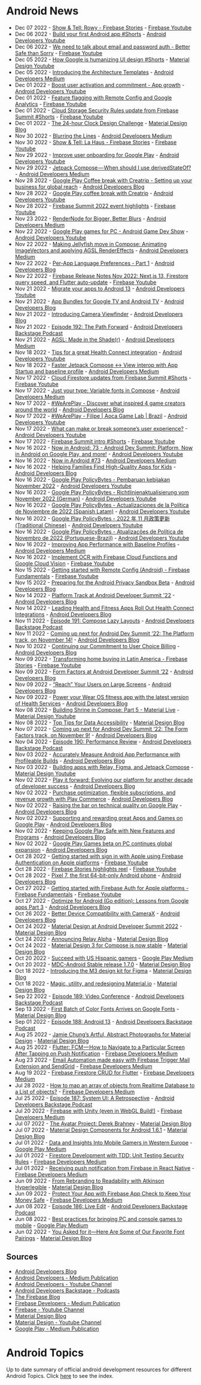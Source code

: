 # Android News

<!-- NEWS:START -->
- Dec 07 2022 - [Show & Tell: Rowy - Firebase Stories](https://www.youtube.com/watch?v=xXZzobTPojs) - [Firebase Youtube](https://www.youtube.com/user/Firebase)
- Dec 06 2022 - [Build your first Android app #Shorts](https://www.youtube.com/watch?v=uCMDPvMpYUY) - [Android Developers Youtube](https://www.youtube.com/c/AndroidDevelopers)
- Dec 06 2022 - [We need to talk about email and password auth - Better Safe than Sorry](https://www.youtube.com/watch?v=9_qInRTrYs0) - [Firebase Youtube](https://www.youtube.com/user/Firebase)
- Dec 05 2022 - [How Google is humanizing UI design #Shorts](https://www.youtube.com/watch?v=rJRc07ntBOg) - [Material Design Youtube](https://www.youtube.com/c/MaterialDesign)
- Dec 05 2022 - [Introducing the Architecture Templates](https://medium.com/androiddevelopers/introducing-the-architecture-templates-3151323e4e34?source=rss----95b274b437c2---4) - [Android Developers Medium](https://medium.com/androiddevelopers)
- Dec 01 2022 - [Boost user activation and commitment - App growth](https://www.youtube.com/watch?v=Xvjxr0lkcjE) - [Android Developers Youtube](https://www.youtube.com/c/AndroidDevelopers)
- Dec 01 2022 - [Feature flagging with Remote Config and Google Analytics](https://www.youtube.com/watch?v=23T9SGLcDsM) - [Firebase Youtube](https://www.youtube.com/user/Firebase)
- Dec 01 2022 - [Cloud Storage Security Rules update from Firebase Summit #Shorts](https://www.youtube.com/watch?v=pNtQ0-DxwCw) - [Firebase Youtube](https://www.youtube.com/user/Firebase)
- Dec 01 2022 - [The 24-hour Clock Design Challenge](https://material.io/blog/24-hour-clock-design-research) - [Material Design Blog](https://material.io/blog)
- Nov 30 2022 - [Blurring the Lines](https://medium.com/androiddevelopers/blurring-the-lines-4fd33821b83c?source=rss----95b274b437c2---4) - [Android Developers Medium](https://medium.com/androiddevelopers)
- Nov 30 2022 - [Show & Tell: La Haus - Firebase Stories](https://www.youtube.com/watch?v=SlLiCnQTDi8) - [Firebase Youtube](https://www.youtube.com/user/Firebase)
- Nov 29 2022 - [Improve user onboarding for Google Play](https://www.youtube.com/watch?v=fK5OLEP0DdE) - [Android Developers Youtube](https://www.youtube.com/c/AndroidDevelopers)
- Nov 29 2022 - [Jetpack Compose — When should I use derivedStateOf?](https://medium.com/androiddevelopers/jetpack-compose-when-should-i-use-derivedstateof-63ce7954c11b?source=rss----95b274b437c2---4) - [Android Developers Medium](https://medium.com/androiddevelopers)
- Nov 28 2022 - [Google Play Coffee break with Creatrip - Setting up your business for global reach](http://android-developers.googleblog.com/2022/11/google-play-coffee-break-with-creatrip-setting-up-your-business-for-global-reach.html) - [Android Developers Blog](https://android-developers.googleblog.com/)
- Nov 28 2022 - [Google Play coffee break with Creatrip](https://www.youtube.com/watch?v=0j4eCGLlAj4) - [Android Developers Youtube](https://www.youtube.com/c/AndroidDevelopers)
- Nov 28 2022 - [Firebase Summit 2022 event highlights](https://www.youtube.com/watch?v=9GZaEzBwds0) - [Firebase Youtube](https://www.youtube.com/user/Firebase)
- Nov 23 2022 - [RenderNode for Bigger, Better Blurs](https://medium.com/androiddevelopers/rendernode-for-bigger-better-blurs-ced9f108c7e2?source=rss----95b274b437c2---4) - [Android Developers Medium](https://medium.com/androiddevelopers)
- Nov 22 2022 - [Google Play games for PC - Android Game Dev Show](https://www.youtube.com/watch?v=UIGpF36EnZQ) - [Android Developers Youtube](https://www.youtube.com/c/AndroidDevelopers)
- Nov 22 2022 - [Making Jellyfish move in Compose: Animating ImageVectors and applying AGSL RenderEffects](https://medium.com/androiddevelopers/making-jellyfish-move-in-compose-animating-imagevectors-and-applying-agsl-rendereffects-3666596a8888?source=rss----95b274b437c2---4) - [Android Developers Medium](https://medium.com/androiddevelopers)
- Nov 22 2022 - [Per-App Language Preferences - Part 1](http://android-developers.googleblog.com/2022/11/per-app-language-preferences-part-1.html) - [Android Developers Blog](https://android-developers.googleblog.com/)
- Nov 22 2022 - [Firebase Release Notes Nov 2022: Next.js 13, Firestore query speed, and Flutter auto-update](https://www.youtube.com/watch?v=J0soR73Jbio) - [Firebase Youtube](https://www.youtube.com/user/Firebase)
- Nov 21 2022 - [Migrate your apps to Android 13](https://www.youtube.com/watch?v=wBx3-ZObxY8) - [Android Developers Youtube](https://www.youtube.com/c/AndroidDevelopers)
- Nov 21 2022 - [App Bundles for Google TV and Android TV](http://android-developers.googleblog.com/2022/11/app-bundles-for-google-tv-and-android-tv.html) - [Android Developers Blog](https://android-developers.googleblog.com/)
- Nov 21 2022 - [Introducing Camera Viewfinder](http://android-developers.googleblog.com/2022/11/introducing-camera-viewfinder.html) - [Android Developers Blog](https://android-developers.googleblog.com/)
- Nov 21 2022 - [Episode 192: The Path Forward](http://adbackstage.libsyn.com/episode-192-the-path-forward) - [Android Developers Backstage Podcast](https://adbackstage.libsyn.com/)
- Nov 21 2022 - [AGSL: Made in the Shade(r)](https://medium.com/androiddevelopers/agsl-made-in-the-shade-r-7d06d14fe02a?source=rss----95b274b437c2---4) - [Android Developers Medium](https://medium.com/androiddevelopers)
- Nov 18 2022 - [Tips for a great Health Connect integration](https://www.youtube.com/watch?v=yGAlBTTX9R4) - [Android Developers Youtube](https://www.youtube.com/c/AndroidDevelopers)
- Nov 18 2022 - [Faster Jetpack Compose <-> View interop with App Startup and baseline profile](https://medium.com/androiddevelopers/faster-jetpack-compose-view-interop-with-app-startup-and-baseline-profile-8a615e061d14?source=rss----95b274b437c2---4) - [Android Developers Medium](https://medium.com/androiddevelopers)
- Nov 17 2022 - [Cloud Firestore updates from Firebase Summit #Shorts](https://www.youtube.com/watch?v=ffoa3AOYQGw) - [Firebase Youtube](https://www.youtube.com/user/Firebase)
- Nov 17 2022 - [Just your type: Variable fonts in Compose](https://medium.com/androiddevelopers/just-your-type-variable-fonts-in-compose-5bf63b357994?source=rss----95b274b437c2---4) - [Android Developers Medium](https://medium.com/androiddevelopers)
- Nov 17 2022 - [#WeArePlay - Discover what inspired 4 game creators around the world](http://android-developers.googleblog.com/2022/11/weareplay-discover-what-inspired-4-game-creators-around-the-world.html) - [Android Developers Blog](https://android-developers.googleblog.com/)
- Nov 17 2022 - [#WeArePlay - Filipe | Aoca Game Lab | Brazil](https://www.youtube.com/watch?v=jUU62x5Czcw) - [Android Developers Youtube](https://www.youtube.com/c/AndroidDevelopers)
- Nov 17 2022 - [What can make or break someone’s user experience?](https://www.youtube.com/watch?v=XFgRy3kNXsM) - [Android Developers Youtube](https://www.youtube.com/c/AndroidDevelopers)
- Nov 17 2022 - [Firebase Summit intro #Shorts](https://www.youtube.com/watch?v=W4cGf1ppnLM) - [Firebase Youtube](https://www.youtube.com/user/Firebase)
- Nov 16 2022 - [Now in Android: 73 - Android Dev Summit: Platform, Now in Android on Google Play, and more!](https://www.youtube.com/watch?v=kMmkG5MUREY) - [Android Developers Youtube](https://www.youtube.com/c/AndroidDevelopers)
- Nov 16 2022 - [Now in Android #73](https://medium.com/androiddevelopers/now-in-android-73-f0effa197dfb?source=rss----95b274b437c2---4) - [Android Developers Medium](https://medium.com/androiddevelopers)
- Nov 16 2022 - [Helping Families Find High-Quality Apps for Kids](http://android-developers.googleblog.com/2022/11/helping-kids-and-families-find-high-quality-apps-for-kids.html) - [Android Developers Blog](https://android-developers.googleblog.com/)
- Nov 16 2022 - [Google Play PolicyBytes - Pembaruan kebijakan November 2022](https://www.youtube.com/watch?v=MNLKuGj34Ho) - [Android Developers Youtube](https://www.youtube.com/c/AndroidDevelopers)
- Nov 16 2022 - [Google Play PolicyBytes - Richtlinienaktualisierung vom November 2022 (German)](https://www.youtube.com/watch?v=JeifFWvkBTQ) - [Android Developers Youtube](https://www.youtube.com/c/AndroidDevelopers)
- Nov 16 2022 - [Google Play PolicyBytes - Actualizaciones de la Política de Noviembre de 2022 (Spanish Latam)](https://www.youtube.com/watch?v=8rskzBTNpa8) - [Android Developers Youtube](https://www.youtube.com/c/AndroidDevelopers)
- Nov 16 2022 - [Google Play PolicyBytes - 2022 年 11 月政策更新 (Traditional Chinese)](https://www.youtube.com/watch?v=OFdS8yClrKQ) - [Android Developers Youtube](https://www.youtube.com/c/AndroidDevelopers)
- Nov 16 2022 - [Google Play PolicyBytes - Atualizações de Política de Novembro de 2022 (Portuguese-Brazil)](https://www.youtube.com/watch?v=SUtoGP0to9o) - [Android Developers Youtube](https://www.youtube.com/c/AndroidDevelopers)
- Nov 16 2022 - [Improving App Performance with Baseline Profiles](https://medium.com/androiddevelopers/improving-app-performance-with-baseline-profiles-aefb909a6184?source=rss----95b274b437c2---4) - [Android Developers Medium](https://medium.com/androiddevelopers)
- Nov 16 2022 - [Implement OCR with Firebase Cloud Functions and Google Cloud Vision](https://www.youtube.com/watch?v=bTEU10c3gds) - [Firebase Youtube](https://www.youtube.com/user/Firebase)
- Nov 15 2022 - [Getting started with Remote Config (Android) - Firebase Fundamentals](https://www.youtube.com/watch?v=pcnnbjAAIkI) - [Firebase Youtube](https://www.youtube.com/user/Firebase)
- Nov 15 2022 - [Preparing for the Android Privacy Sandbox Beta](http://android-developers.googleblog.com/2022/11/preparing-for-android-privacy-sandbox-beta.html) - [Android Developers Blog](https://android-developers.googleblog.com/)
- Nov 14 2022 - [Platform Track at Android Developer Summit '22](http://android-developers.googleblog.com/2022/11/platform-track-at-android-developer-summit-22.html) - [Android Developers Blog](https://android-developers.googleblog.com/)
- Nov 14 2022 - [Leading Health and Fitness Apps Roll Out Health Connect Integrations](http://android-developers.googleblog.com/2022/11/leading-health-and-fitness-apps-roll-out-health-connect-integrations.html) - [Android Developers Blog](https://android-developers.googleblog.com/)
- Nov 11 2022 - [Episode 191: Compose Lazy Layouts](http://adbackstage.libsyn.com/episode-191-compose-lazy-layouts) - [Android Developers Backstage Podcast](https://adbackstage.libsyn.com/)
- Nov 11 2022 - [Coming up next for Android Dev Summit ‘22: The Platform track, on November 14!](http://android-developers.googleblog.com/2022/11/coming-up-next-for-android-dev-summit.html) - [Android Developers Blog](https://android-developers.googleblog.com/)
- Nov 10 2022 - [Continuing our Commitment to User Choice Billing](http://android-developers.googleblog.com/2022/11/continuing-our-commitment-to-user-choice-billing.html) - [Android Developers Blog](https://android-developers.googleblog.com/)
- Nov 09 2022 - [Transforming home buying in Latin America - Firebase Stories](https://www.youtube.com/watch?v=bwkEXBuoniw) - [Firebase Youtube](https://www.youtube.com/user/Firebase)
- Nov 09 2022 - [Form Factors at Android Developer Summit ‘22](http://android-developers.googleblog.com/2022/10/form-factors-at-ads-22.html) - [Android Developers Blog](https://android-developers.googleblog.com/)
- Nov 09 2022 - [“Reach” Your Users on Large Screens](http://android-developers.googleblog.com/2022/11/reach-your-users-on-large-screens.html) - [Android Developers Blog](https://android-developers.googleblog.com/)
- Nov 09 2022 - [Power your Wear OS fitness app with the latest version of Health Services](http://android-developers.googleblog.com/2022/11/power-your-wear-os-fitness-app-with-health-services-latest-version.html) - [Android Developers Blog](https://android-developers.googleblog.com/)
- Nov 08 2022 - [Building Shrine in Compose: Part 5 - Material Live](https://www.youtube.com/watch?v=zfCgp-r1J1s) - [Material Design Youtube](https://www.youtube.com/c/MaterialDesign)
- Nov 08 2022 - [Top Tips for Data Accessibility](https://material.io/blog/data-visualization-accessibility) - [Material Design Blog](https://material.io/blog)
- Nov 07 2022 - [Coming up next for Android Dev Summit ‘22: The Form Factors track, on November 9!](http://android-developers.googleblog.com/2022/11/android-dev-summit-22-the-form-factors-track-november-9.html) - [Android Developers Blog](https://android-developers.googleblog.com/)
- Nov 04 2022 - [Episode 190: Performance Review](http://adbackstage.libsyn.com/episode-190-performance-review) - [Android Developers Backstage Podcast](https://adbackstage.libsyn.com/)
- Nov 03 2022 - [Accurately Measure Android App Performance with Profileable Builds](http://android-developers.googleblog.com/2022/10/accurately-measure-android-app-performance-with-profileable-builds.html) - [Android Developers Blog](https://android-developers.googleblog.com/)
- Nov 03 2022 - [Building apps with Relay, Figma, and Jetpack Compose](https://www.youtube.com/watch?v=NOfW1-ijKe4) - [Material Design Youtube](https://www.youtube.com/c/MaterialDesign)
- Nov 02 2022 - [Play it forward: Evolving our platform for another decade of developer success](http://android-developers.googleblog.com/2022/11/play-it-forward.html) - [Android Developers Blog](https://android-developers.googleblog.com/)
- Nov 02 2022 - [Purchase optimization, flexible subscriptions, and revenue growth with Play Commerce](http://android-developers.googleblog.com/2022/11/optimization-flexibility-and-growth-with-play-commerce.html) - [Android Developers Blog](https://android-developers.googleblog.com/)
- Nov 02 2022 - [Raising the bar on technical quality on Google Play](http://android-developers.googleblog.com/2022/10/raising-bar-on-technical-quality-on-google-play.html) - [Android Developers Blog](https://android-developers.googleblog.com/)
- Nov 02 2022 - [Supporting and rewarding great Apps and Games on Google Play](http://android-developers.googleblog.com/2022/11/supporting-and-rewarding-great-apps-and-games-on-google-play.html) - [Android Developers Blog](https://android-developers.googleblog.com/)
- Nov 02 2022 - [Keeping Google Play Safe with New Features and Programs](http://android-developers.googleblog.com/2022/11/keeping-google-play-safe.html) - [Android Developers Blog](https://android-developers.googleblog.com/)
- Nov 02 2022 - [Google Play Games beta on PC continues global expansion](http://android-developers.googleblog.com/2022/10/google-play-games-beta-on-pc-continues-global-expansion.html) - [Android Developers Blog](https://android-developers.googleblog.com/)
- Oct 28 2022 - [Getting started with sign in with Apple using Firebase Authentication on Apple platforms](https://www.youtube.com/watch?v=HyiNbqLOCQ8) - [Firebase Youtube](https://www.youtube.com/user/Firebase)
- Oct 28 2022 - [Firebase Stories highlights reel](https://www.youtube.com/watch?v=ViKHm2OXpGA) - [Firebase Youtube](https://www.youtube.com/user/Firebase)
- Oct 28 2022 - [Pixel 7, the first 64-bit-only Android phone](http://android-developers.googleblog.com/2022/10/64-bit-only-devices.html) - [Android Developers Blog](https://android-developers.googleblog.com/)
- Oct 27 2022 - [Getting started with Firebase Auth for Apple platforms - Firebase Fundamentals](https://www.youtube.com/watch?v=q-9lx7aSWcc) - [Firebase Youtube](https://www.youtube.com/user/Firebase)
- Oct 27 2022 - [Optimize for Android (Go edition): Lessons from Google apps Part 3](http://android-developers.googleblog.com/2022/10/optimize-for-android-go-edition-lessons.html) - [Android Developers Blog](https://android-developers.googleblog.com/)
- Oct 26 2022 - [Better Device Compatibility with CameraX](http://android-developers.googleblog.com/2022/10/better-device-compatibility-with-camerax.html) - [Android Developers Blog](https://android-developers.googleblog.com/)
- Oct 24 2022 - [Material Design at Android Developer Summit 2022](https://material.io/blog/material-ads-2022) - [Material Design Blog](https://material.io/blog)
- Oct 24 2022 - [Announcing Relay Alpha](https://material.io/blog/relay-in-alpha) - [Material Design Blog](https://material.io/blog)
- Oct 24 2022 - [Material Design 3 for Compose is now stable](https://material.io/blog/material-3-compose-stable) - [Material Design Blog](https://material.io/blog)
- Oct 20 2022 - [Succeed with US Hispanic gamers](https://medium.com/googleplaydev/succeed-with-us-hispanic-gamers-e2a970524967?source=rss----1f8baa23933d---4) - [Google Play Medium](https://medium.com/googleplaydev)
- Oct 20 2022 - [MDC-Android Stable release 1.7.0](https://material.io/blog/android-stable-release-1-7-0) - [Material Design Blog](https://material.io/blog)
- Oct 18 2022 - [Introducing the M3 design kit for Figma](https://material.io/blog/material-3-figma-design-kit) - [Material Design Blog](https://material.io/blog)
- Oct 18 2022 - [Magic, utility, and redesigning Material.io](https://material.io/blog/material-io-redesign) - [Material Design Blog](https://material.io/blog)
- Sep 22 2022 - [Episode 189: Video Conference](http://adbackstage.libsyn.com/episode-189-video-conference) - [Android Developers Backstage Podcast](https://adbackstage.libsyn.com/)
- Sep 13 2022 - [First Batch of Color Fonts Arrives on Google Fonts](https://material.io/blog/color-fonts-are-here) - [Material Design Blog](https://material.io/blog)
- Sep 01 2022 - [Episode 188: Android 13](http://adbackstage.libsyn.com/episode-188-android-13) - [Android Developers Backstage Podcast](https://adbackstage.libsyn.com/)
- Aug 25 2022 - [Jamie Chung’s Artful, Abstract Photographs for Material Design](https://material.io/blog/jamie-chung-photography-interview) - [Material Design Blog](https://material.io/blog)
- Aug 25 2022 - [Flutter: FCM — How to Navigate to a Particular Screen After Tapping on Push Notification](https://medium.com/firebase-developers/flutter-fcm-how-to-navigate-to-a-particular-screen-after-tapping-on-push-notification-8cb5d5111ee6?source=rss----8e8b7dc6774d---4) - [Firebase Developers Medium](https://medium.com/firebase-developers)
- Aug 23 2022 - [Email Automation made easy with Firebase Trigger Mail Extension and SendGrid](https://medium.com/firebase-developers/email-automation-made-easy-with-firebase-trigger-mail-extension-and-sendgrid-d91288b3c19d?source=rss----8e8b7dc6774d---4) - [Firebase Developers Medium](https://medium.com/firebase-developers)
- Aug 19 2022 - [Firebase Firestore CRUD for Flutter](https://medium.com/firebase-developers/firebase-firestore-crud-realtime-database-b476ca5f857c?source=rss----8e8b7dc6774d---4) - [Firebase Developers Medium](https://medium.com/firebase-developers)
- Jul 28 2022 - [How to map an array of objects from Realtime Database to a List of objects?](https://medium.com/firebase-developers/how-to-map-an-array-of-objects-from-realtime-database-to-a-list-of-objects-53f27b33c8f3?source=rss----8e8b7dc6774d---4) - [Firebase Developers Medium](https://medium.com/firebase-developers)
- Jul 25 2022 - [Episode 187: System UI: A Retrospective](http://adbackstage.libsyn.com/episode-187-system-ui-a-retrospective) - [Android Developers Backstage Podcast](https://adbackstage.libsyn.com/)
- Jul 20 2022 - [Firebase with Unity (even in WebGL Build!)](https://medium.com/firebase-developers/firebase-with-unity-even-in-webgl-build-8891e6f9b33c?source=rss----8e8b7dc6774d---4) - [Firebase Developers Medium](https://medium.com/firebase-developers)
- Jul 07 2022 - [The Avatar Project: Derek Brahney](https://material.io/blog/derek-brahney-interview) - [Material Design Blog](https://material.io/blog)
- Jul 07 2022 - [Material Design Components for Android 1.6.1](https://material.io/blog/android-stable-release-1-6-1) - [Material Design Blog](https://material.io/blog)
- Jul 01 2022 - [Data and Insights Into Mobile Gamers in Western Europe](https://medium.com/googleplaydev/data-and-insights-into-mobile-gamers-in-western-europe-e9e7099dc8b6?source=rss----1f8baa23933d---4) - [Google Play Medium](https://medium.com/googleplaydev)
- Jul 01 2022 - [Firestore Development with TDD: Unit Testing Security Rules](https://medium.com/firebase-developers/develop-your-firestore-with-tdd-unit-testing-security-rules-afefb0d772c4?source=rss----8e8b7dc6774d---4) - [Firebase Developers Medium](https://medium.com/firebase-developers)
- Jul 01 2022 - [Receiving push notification from Firebase in React Native](https://medium.com/firebase-developers/receiving-push-notification-from-firebase-in-react-native-b774681d700d?source=rss----8e8b7dc6774d---4) - [Firebase Developers Medium](https://medium.com/firebase-developers)
- Jun 09 2022 - [From Rebranding to Readability with Atkinson Hyperlegible](https://material.io/blog/atkinson-hyperlegible-design) - [Material Design Blog](https://material.io/blog)
- Jun 09 2022 - [Protect Your App with Firebase App Check to Keep Your Money Safe](https://medium.com/firebase-developers/protect-your-app-with-firebase-app-check-to-keep-your-money-safe-dc0a615b4b3e?source=rss----8e8b7dc6774d---4) - [Firebase Developers Medium](https://medium.com/firebase-developers)
- Jun 08 2022 - [Episode 186: Live Edit](http://adbackstage.libsyn.com/episode-186-live-edit) - [Android Developers Backstage Podcast](https://adbackstage.libsyn.com/)
- Jun 08 2022 - [Best practices for bringing PC and console games to mobile](https://medium.com/googleplaydev/best-practices-for-bringing-pc-and-console-games-to-mobile-863cedb9fbc6?source=rss----1f8baa23933d---4) - [Google Play Medium](https://medium.com/googleplaydev)
- Jun 02 2022 - [You Asked for it—Here Are Some of Our Favorite Font Pairings](https://material.io/blog/google-fonts-pairing-figma) - [Material Design Blog](https://material.io/blog)<!-- NEWS:END -->

## Sources

* [Android Developers Blog](https://android-developers.googleblog.com/)
* [Android Developers - Medium Publication](https://medium.com/androiddevelopers)
* [Android Developers - Youtube Channel](https://www.youtube.com/c/AndroidDevelopers)
* [Android Developers Backstage - Podcasts](https://adbackstage.libsyn.com/)
* [The Firebase Blog](https://firebase.googleblog.com/)
* [Firebase Developers - Medium Publication](https://medium.com/firebase-developers)
* [Firebase - Youtube Channel](https://www.youtube.com/user/Firebase)
* [Material Design Blog](https://material.io/blog)
* [Material Design - Youtube Channel](https://www.youtube.com/c/MaterialDesign)
* [Google Play - Medium Publication](https://medium.com/googleplaydev)

# Android Topics
Up to date summary of official android development resources for different Android Topics. Click [here](https://androidtopicsindex.dipien.com/) to see the index.

